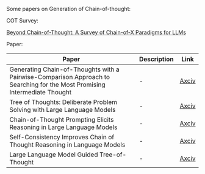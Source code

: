 Some papers on Generation of Chain-of-thought:

COT Survey:

[Beyond Chain-of-Thought: A Survey of Chain-of-X Paradigms for LLMs](https://arxiv.org/abs/2404.15676v2#:~:text=Chain-of-Thought%20(CoT)%20has%20been%20a%20widely)





Paper:


| Paper  | Description | Link |
| ------------- | ------------- | -------------|
| Generating Chain-of-Thoughts with a Pairwise-Comparison Approach to  Searching for the Most Promising Intermediate Thought  | - | [Axciv](https://arxiv.org/abs/2402.06918#:~:text=In%20this%20paper,%20motivated%20by%20Vapnik's)|
| Tree of Thoughts: Deliberate Problem Solving with Large Language Models  | - | [Axciv](https://arxiv.org/abs/2305.10601)|
| Chain-of-Thought Prompting Elicits Reasoning in Large Language Models  | - | [Axciv]((https://arxiv.org/abs/2201.11903))|
| Self-Consistency Improves Chain of Thought Reasoning in Language Models  | - | [Axciv](https://arxiv.org/abs/2203.11171#:~:text=Chain-of-thought%20prompting%20combined%20with)|
| Large Language Model Guided Tree-of-Thought | - | [Axciv](https://arxiv.org/abs/2305.08291)|


